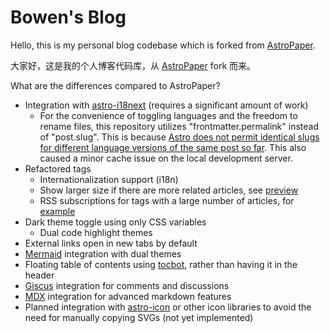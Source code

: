 # Bowen's Blog

Hello, this is my personal blog codebase which is forked from [AstroPaper](https://github.com/satnaing/astro-paper).

大家好，这是我的个人博客代码库，从 [AstroPaper](https://github.com/satnaing/astro-paper) fork 而来。

What are the differences compared to AstroPaper?

- Integration with [astro-i18next](https://github.com/yassinedoghri/astro-i18next) (requires a significant amount of work)
  - For the convenience of toggling languages and the freedom to rename files, this repository utilizes "frontmatter.permalink" instead of "post.slug". This is because [Astro does not permit identical slugs for different language versions of the same post so far](https://github.com/withastro/astro/issues/7133#issuecomment-1585751826). This also caused a minor cache issue on the local development server.
- Refactored tags
  - Internationalization support (i18n)
  - Show larger size if there are more related articles, see [preview](https://blog.bowen.cool/tags)
  - RSS subscriptions for tags with a large number of articles, for [example](https://blog.bowen.cool/tags/frontend)
- Dark theme toggle using only CSS variables
  - Dual code highlight themes
- External links open in new tabs by default
- [Mermaid](https://github.com/mermaid-js/mermaid) integration with dual themes
- Floating table of contents using [tocbot](https://tscanlin.github.io/tocbot/), rather than having it in the header
- [Giscus](https://giscus.app/) integration for comments and discussions
- [MDX](https://mdxjs.com/) integration for advanced markdown features
- Planned integration with [astro-icon](https://github.com/natemoo-re/astro-icon) or other icon libraries to avoid the need for manually copying SVGs (not yet implemented)
